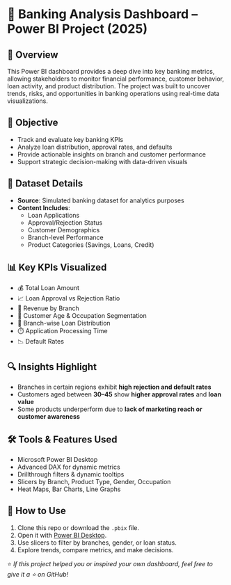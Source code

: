 # 🏦 Banking Analysis Dashboard – Power BI Project (2025)

## 📝 Overview
This Power BI dashboard provides a deep dive into key banking metrics, allowing stakeholders to monitor financial performance, customer behavior, loan activity, and product distribution. The project was built to uncover trends, risks, and opportunities in banking operations using real-time data visualizations.

## 🎯 Objective
- Track and evaluate key banking KPIs
- Analyze loan distribution, approval rates, and defaults
- Provide actionable insights on branch and customer performance
- Support strategic decision-making with data-driven visuals

## 📁 Dataset Details
- **Source**: Simulated banking dataset for analytics purposes
- **Content Includes**:
  - Loan Applications
  - Approval/Rejection Status
  - Customer Demographics
  - Branch-level Performance
  - Product Categories (Savings, Loans, Credit)

## 📊 Key KPIs Visualized
- 💰 Total Loan Amount
- 📈 Loan Approval vs Rejection Ratio
- 🧾 Revenue by Branch
- 👥 Customer Age & Occupation Segmentation
- 🏢 Branch-wise Loan Distribution
- ⏱️ Application Processing Time
- 📉 Default Rates

## 🔍 Insights Highlight
- Branches in certain regions exhibit **high rejection and default rates**
- Customers aged between **30–45** show **higher approval rates** and **loan value**
- Some products underperform due to **lack of marketing reach or customer awareness**

## 🛠 Tools & Features Used
- Microsoft Power BI Desktop
- Advanced DAX for dynamic metrics
- Drillthrough filters & dynamic tooltips
- Slicers by Branch, Product Type, Gender, Occupation
- Heat Maps, Bar Charts, Line Graphs

## 🚀 How to Use
1. Clone this repo or download the `.pbix` file.
2. Open it with [Power BI Desktop](https://powerbi.microsoft.com/desktop/).
3. Use slicers to filter by branches, gender, or loan status.
4. Explore trends, compare metrics, and make decisions.

⭐ *If this project helped you or inspired your own dashboard, feel free to give it a ⭐ on GitHub!*
